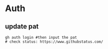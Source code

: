 # Auth

## update pat
```
gh auth login #then input the pat
# check status: https://www.githubstatus.com/
```
